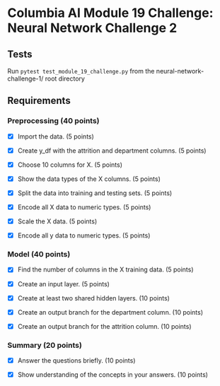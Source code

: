 # Columbia AI Module 19 Challenge: Neural Network Challenge 2

## Tests
Run `pytest test_module_19_challenge.py` from the neural-network-challenge-1/ root directory

## Requirements

### Preprocessing (40 points)
- [X] Import the data. (5 points)

- [X] Create y_df with the attrition and department columns. (5 points)

- [X] Choose 10 columns for X. (5 points)

- [X] Show the data types of the X columns. (5 points)

- [X] Split the data into training and testing sets. (5 points)

- [X] Encode all X data to numeric types. (5 points)

- [X] Scale the X data. (5 points)

- [X] Encode all y data to numeric types. (5 points)

### Model (40 points)
- [X] Find the number of columns in the X training data. (5 points)

- [X] Create an input layer. (5 points)

- [X] Create at least two shared hidden layers. (10 points)

- [X] Create an output branch for the department column. (10 points)

- [X] Create an output branch for the attrition column. (10 points)

### Summary (20 points)
- [X] Answer the questions briefly. (10 points)

- [X] Show understanding of the concepts in your answers. (10 points)
